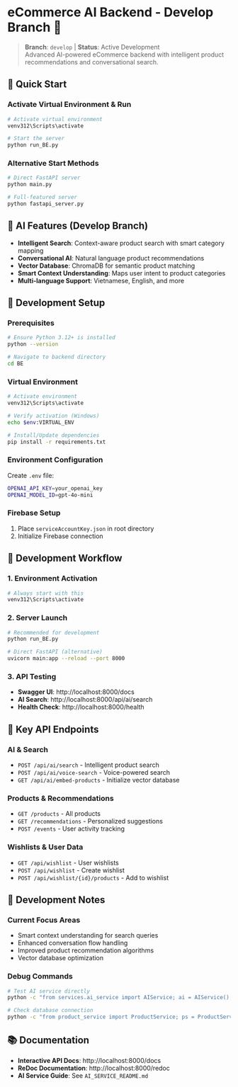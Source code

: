 # eCommerce AI Backend - Develop Branch 🚀

> **Branch**: `develop` | **Status**: Active Development  
> Advanced AI-powered eCommerce backend with intelligent product recommendations and conversational search.

## 🎯 Quick Start

### Activate Virtual Environment & Run
```bash
# Activate virtual environment
venv312\Scripts\activate

# Start the server
python run_BE.py
```

### Alternative Start Methods
```bash
# Direct FastAPI server
python main.py

# Full-featured server
python fastapi_server.py
```

## 🧠 AI Features (Develop Branch)

- **Intelligent Search**: Context-aware product search with smart category mapping
- **Conversational AI**: Natural language product recommendations  
- **Vector Database**: ChromaDB for semantic product matching
- **Smart Context Understanding**: Maps user intent to product categories
- **Multi-language Support**: Vietnamese, English, and more

## 🔧 Development Setup

### Prerequisites
```bash
# Ensure Python 3.12+ is installed
python --version

# Navigate to backend directory
cd BE
```

### Virtual Environment
```bash
# Activate environment
venv312\Scripts\activate

# Verify activation (Windows)
echo $env:VIRTUAL_ENV

# Install/Update dependencies
pip install -r requirements.txt
```

### Environment Configuration
Create `.env` file:
```bash
OPENAI_API_KEY=your_openai_key
OPENAI_MODEL_ID=gpt-4o-mini
```

### Firebase Setup
1. Place `serviceAccountKey.json` in root directory
2. Initialize Firebase connection

## 🚀 Development Workflow

### 1. Environment Activation
```bash
# Always start with this
venv312\Scripts\activate
```

### 2. Server Launch
```bash
# Recommended for development
python run_BE.py

# Direct FastAPI (alternative)
uvicorn main:app --reload --port 8000
```

### 3. API Testing
- **Swagger UI**: http://localhost:8000/docs
- **AI Search**: http://localhost:8000/api/ai/search
- **Health Check**: http://localhost:8000/health

## 📡 Key API Endpoints

### AI & Search
- `POST /api/ai/search` - Intelligent product search
- `POST /api/ai/voice-search` - Voice-powered search
- `GET /api/ai/embed-products` - Initialize vector database

### Products & Recommendations  
- `GET /products` - All products
- `GET /recommendations` - Personalized suggestions
- `POST /events` - User activity tracking

### Wishlists & User Data
- `GET /api/wishlist` - User wishlists
- `POST /api/wishlist` - Create wishlist
- `POST /api/wishlist/{id}/products` - Add to wishlist

## 🎨 Development Notes

### Current Focus Areas
- Smart context understanding for search queries
- Enhanced conversation flow handling  
- Improved product recommendation algorithms
- Vector database optimization

### Debug Commands
```bash
# Test AI service directly
python -c "from services.ai_service import AIService; ai = AIService(); print('AI Service loaded')"

# Check database connection
python -c "from product_service import ProductService; ps = ProductService(); print(f'Products: {len(ps.get_all_products())}')"
```

## 📚 Documentation

- **Interactive API Docs**: http://localhost:8000/docs
- **ReDoc Documentation**: http://localhost:8000/redoc
- **AI Service Guide**: See `AI_SERVICE_README.md`
